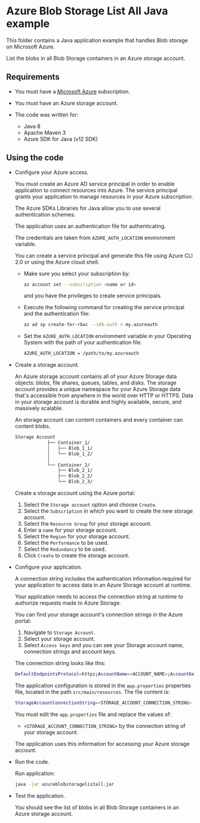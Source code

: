 # Azure Blob Storage List All Java example

This folder contains a Java application example that handles Blob storage on Microsoft Azure.

List the blobs in all Blob Storage containers in an Azure storage account.

## Requirements

* You must have a [Microsoft Azure](https://azure.microsoft.com/) subscription.

* You must have an Azure storage account.

* The code was written for:

  *  Java 8
  *  Apache Maven 3
  *  Azure SDK for Java (v12 SDK)

## Using the code

* Configure your Azure access.

  You must create an Azure AD service principal in order to enable application to connect resources into Azure. The service principal grants your application to manage resources in your Azure subscription.

  The Azure SDKs Libraries for Java allow you to use several authentication schemes.

  The application uses an authentication file for authenticating.

  The credentials are taken from `AZURE_AUTH_LOCATION` environment variable.

  You can create a service principal and generate this file using Azure CLI 2.0 or using the Azure cloud shell.

  * Make sure you select your subscription by:

    ```bash
    az account set --subscription <name or id>
    ```

    and you have the privileges to create service principals.

  * Execute the following command for creating the service principal and the authentication file:
  
    ```bash
    az ad sp create-for-rbac --sdk-auth > my.azureauth
    ```
  
  * Set the `AZURE_AUTH_LOCATION` environment variable in your Operating System with the path of your authentication file.

    ```bash
    AZURE_AUTH_LOCATION = /path/to/my.azureauth
    ```

* Create a storage account.

  An Azure storage account contains all of your Azure Storage data objects: blobs, file shares, queues, tables, and disks. The storage account provides a unique namespace for your Azure Storage data that's accessible from anywhere in the world over HTTP or HTTPS. Data in your storage account is durable and highly available, secure, and massively scalable.
  
  An storage account can content containers and every container can content blobs.

  ```bash
  Storage Account
              ├── Container_1/
              │   ├── Blob_1_1/
              │   └── Blob_1_2/
              │
              └── Container_2/
                  ├── Blob_2_1/
                  ├── Blob_2_2/
                  └── Blob_2_3/
  ```

  Create a storage account using the Azure portal:
  
  1. Select the `Storage account` option and choose `Create`.
  2. Select the `Subscription` in which you want to create the new storage account.
  3. Select the `Resource Group` for your storage account.
  4. Enter a `name` for your storage account.
  5. Select the `Region` for your storage account. 
  6. Select the `Performance` to be used.
  7. Select the `Redundancy` to be used.
  8. Click `Create` to create the storage account.

* Configure your application.

  A connection string includes the authentication information required for your application to access data in an Azure Storage account at runtime.

  Your application needs to access the connection string at runtime to authorize requests made to Azure Storage.

  You can find your storage account's connection strings in the Azure portal:
  
    1. Navigate to `Storage Account`.
    2. Select your storage account.
    3. Select `Access keys` and you can see your Storage account name, connection strings and account keys.

  The connection string looks like this:

    ```bash
    DefaultEndpointsProtocol=https;AccountName=<ACCOUNT_NAME>;AccountKey=<ACCOUNT_KEY>;EndpointSuffix=core.windows.net
    ```
  
  The application configuration is stored in the `app.properties` properties file, located in the path `src/main/resources`. The file content is:

  ```bash
  StorageAccountConnectionString=<STORAGE_ACCOUNT_CONNECTION_STRING>
  ```

  You must edit the `app.properties` file and replace the values of:
  
  * `<STORAGE_ACCOUNT_CONNECTION_STRING>` by the connection string of your storage account.
  
  The application uses this information for accessing your Azure storage account.

* Run the code.

  Run application:

  ```bash
  java -jar azureblobstoragelistall.jar
  ```

* Test the application.

  You should see the list of blobs in all Blob Storage containers in an Azure storage account.
